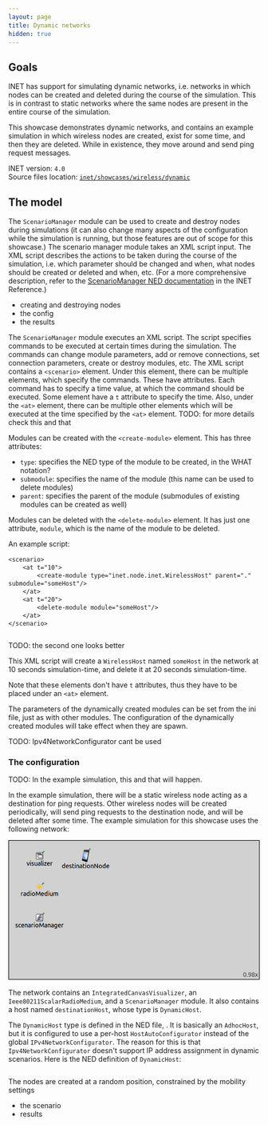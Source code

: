 ```yaml
---
layout: page
title: Dynamic networks
hidden: true
---
```


## Goals

<!--
INET has support for simulating dynamic networks, i.e. networks in which nodes can be created
and deleted during the course of the simulation, instead of a static network where the same nodes
are present in the entire course of the simulation.
-->

INET has support for simulating dynamic networks, i.e. networks in which nodes can be created
and deleted during the course of the simulation. This is in contrast to static networks where the same nodes
are present in the entire course of the simulation.

This showcase demonstrates dynamic networks, and contains an example simulation in which wireless nodes are
created, exist for some time, and then they are deleted. While in existence, they move around and send ping request
messages.

INET version: `4.0`<br>
Source files location: <a href="https://github.com/inet-framework/inet-showcases/tree/master/wireless/dynamic" target="_blank">`inet/showcases/wireless/dynamic`</a>

## The model

The `ScenarioManager` module can be used to create and destroy nodes during simulations (it can also change many aspects of the configuration while the simulation is running, but those features are out of scope for this showcase.) The scenario manager module takes an XML script input. The XML script describes the actions to be taken during the course of the simulation, i.e. which parameter should be changed and when, what nodes should be created or deleted and when, etc. (For a more comprehensive description, refer to the <a href="https://omnetpp.org/doc/inet/api-current/neddoc/index.html?p=inet.common.scenario.ScenarioManager.html" target="_blank">ScenarioManager NED documentation</a> in the INET Reference.)

- creating and destroying nodes
- the config
- the results

<!--
TODO:

The ScenarioManager takes an XML config file. This has a <scenario> tag
and the creation and destruction of nodes can be done with the create and delete tag

The `ScenarioManager` executes an XML script. The script shedules events to take place at certain times
during the simulation. It can change module parameters, add or remove connections, change parameters of connections, and create or delete network nodes.

The script contains a `<scenario>` element. Under this element, there can be multiple elements...

So there can be multiple element. Each executes a command, and have a t parameter which specifies the time it should be executed. There is the <at> element which just has the time, and there can be any number of elements under it, which will be executed at the specified time.

The available commands include <set-param>, <connect>, etc.
Nodes are created with the <create-module> element, and deleted with the <delete-module> element

The elements can have various attributes. The create-module has type, parent, submodule.
What are these.

The delete element just needs a module name, and it will delete that module.

Example:

script here

- then about the script used for this configuration
- it creates nodes periodically and destroys them after some time
-->


The `ScenarioManager` module executes an XML script. The script specifies commands to be executed at certain times during the simulation. The commands can change module parameters, add or remove connections,
set connection parameters, create or destroy modules, etc. The XML script contains a `<scenario>` element.
Under this element, there can be multiple elements, which specify the commands. These have attributes. Each command has to specify a time value, at which the command should be executed. Some element have a `t` attribute to specify the time. Also, under the `<at>` element, there can be multiple other elements which will be executed at the time specified by the `<at>` element. TODO: for more details check this and that

Modules can be created with the `<create-module>` element. This has three attributes:

- `type`: specifies the NED type of the module to be created, in the WHAT notation?
- `submodule`: specifies the name of the module (this name can be used to delete modules)
- `parent`: specifies the parent of the module (submodules of existing modules can be created as well)

Modules can be deleted with the `<delete-module>` element. It has just one attribute, `module`, which is the name of the module to be deleted.

An example script:

``` {.snippet}
<scenario>
    <at t="10">
        <create-module type="inet.node.inet.WirelessHost" parent="." submodule="someHost"/>
    </at>
    <at t="20">
        <delete-module module="someHost"/>
    </at>
</scenario>
```

<p>
<pre class="include" src="example.xml"></pre>
</p>

TODO: the second one looks better

This XML script will create a `WirelessHost` named `someHost` in the network at 10 seconds simulation-time, and delete it at 20 seconds simulation-time.

Note that these elements don't have `t` attributes, thus they have to be placed under an `<at>` element.

The parameters of the dynamically created modules can be set from the ini file, just as with other modules. The configuration of the dynamically created modules will take effect when they are spawn.

TODO: Ipv4NetworkConfigurator cant be used

### The configuration

TODO: In the example simulation, this and that will happen.

In the example simulation, there will be a static wireless node acting as a destination for ping requests.
Other wireless nodes will be created periodically, will send ping requests to the destination node, and will be deleted after some time. The example simulation for this showcase uses the following network:

<img class="screen" src="network2.png">

The network contains an `IntegratedCanvasVisualizer`, an `Ieee80211ScalarRadioMedium`, and a `ScenarioManager` module. It also contains a host named `destinationHost`, whose type is `DynamicHost`.

The `DynamicHost` type is defined in the NED file, <a srcfile="wireless/dynamic/DynamicShowcase.ned"/>. It is basically an `AdhocHost`, but it is configured to use a per-host `HostAutoConfigurator` instead of the global `IPv4NetworkConfigurator`. The reason for this is that `Ipv4NetworkConfigurator` doesn't support IP address assignment in dynamic scenarios. Here is the NED definition of `DynamicHost`:

<p>
<pre class="snippet" src="DynamicShowcase.ned" from="DynamicHost" until="DynamicShowcase"></pre>
</p>

The nodes are created at a random position, constrained by the mobility settings

- the scenario
- results
